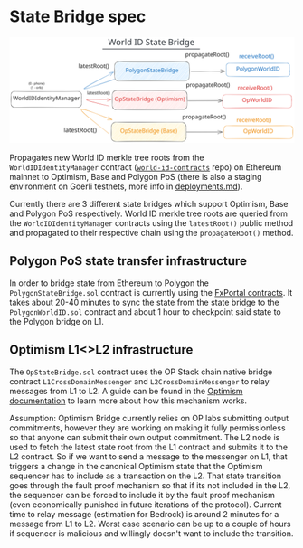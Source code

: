 # State Bridge spec

![state-bridge.svg](state-bridge.svg)

Propagates new World ID merkle tree roots from the `WorldIDIdentityManager` contract
([`world-id-contracts`](https://github.com/worldcoin/world-id-contracts) repo) on Ethereum mainnet to Optimism, Base and
Polygon PoS (there is also a staging environment on Goerli testnets, more info in [deployments.md](./deployments.md)).

Currently there are 3 different state bridges which support Optimism, Base and Polygon PoS respectively. World ID merkle
tree roots are queried from the `WorldIDIdentityManager` contracts using the `latestRoot()` public method and propagated
to their respective chain using the `propagateRoot()` method.

## Polygon PoS state transfer infrastructure

In order to bridge state from Ethereum to Polygon the `PolygonStateBridge.sol` contract is currently using the
[FxPortal contracts](https://wiki.polygon.technology/docs/pos/design/bridge/l1-l2-communication/fx-portal/). It takes
about 20-40 minutes to sync the state from the state bridge to the `PolygonWorldID.sol` contract and about 1 hour to
checkpoint said state to the Polygon bridge on L1.

## Optimism L1<>L2 infrastructure

The `OpStateBridge.sol` contract uses the OP Stack chain native bridge contract `L1CrossDomainMessenger` and
`L2CrossDomainMessenger` to relay messages from L1 to L2. A guide can be found in the
[Optimism documentation](https://community.optimism.io/docs/developers/bridge/messaging/) to learn more about how this
mechanism works.

Assumption: Optimism Bridge currently relies on OP labs submitting output commitments, however they are working on
making it fully permissionless so that anyone can submit their own output commitment. The L2 node is used to fetch the
latest state root from the L1 contract and submits it to the L2 contract. So if we want to send a message to the
messenger on L1, that triggers a change in the canonical Optimism state that the Optimism sequencer has to include as a
transaction on the L2. That state transition goes through the fault proof mechanism so that if its not included in the
L2, the sequencer can be forced to include it by the fault proof mechanism (even economically punished in future
iterations of the protocol). Current time to relay message (estimation for Bedrock) is around 2 minutes for a message
from L1 to L2. Worst case scenario can be up to a couple of hours if sequencer is malicious and willingly doesn't want
to include the transition.
